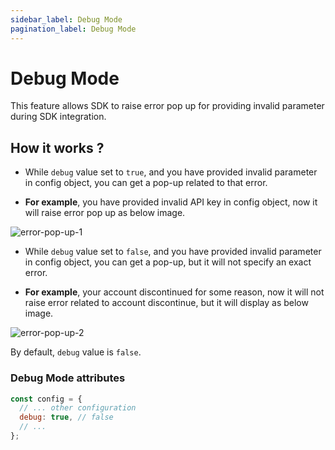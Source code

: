 ```yaml
---
sidebar_label: Debug Mode
pagination_label: Debug Mode
---
```


# Debug Mode

This feature allows SDK to raise error pop up for providing invalid parameter during SDK integration.

## How it works ?

- While `debug` value set to `true`, and you have provided invalid parameter in config object, you can get a pop-up related to that error.

- **For example**, you have provided invalid API key in config object, now it will raise error pop up as below image.

![error-pop-up-1](/img/prebuilt/error-pop-up-1.png)

- While `debug` value set to `false`, and you have provided invalid parameter in config object, you can get a pop-up, but it will not specify an exact error.

- **For example**, your account discontinued for some reason, now it will not raise error related to account discontinue, but it will display as below image.

![error-pop-up-2](/img/prebuilt/error-pop-up-2.png)

By default, `debug` value is `false`.

### Debug Mode attributes

```js title="index.html"
const config = {
  // ... other configuration
  debug: true, // false
  // ...
};
```
